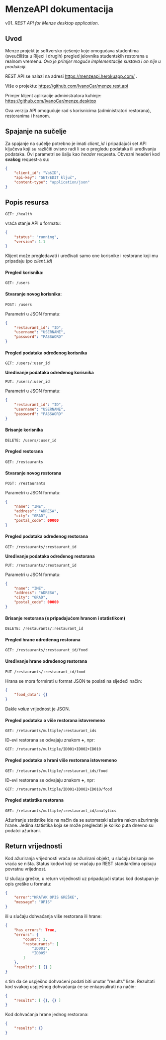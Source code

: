 # MenzeAPI dokumentacija

v01. *REST API for Menze desktop application*.

## Uvod

Menze projekt je softversko rješenje koje omogućava studentima (sveučilišta u Rijeci i drugih) pregled jelovnika studentskih restorana u realnom vremenu. *Ovo je primjer moguće implementacije sustava i on nije u produkciji*.

REST API se nalazi na adresi <https://menzeapi.herokuapp.com/> . 

Više o projektu: <https://github.com/IvanoCar/menze.rest.api>

Primjer klijent aplikacije administratora kuhinje: <https://github.com/IvanoCar/menze.desktop>

Ova verzija API omogućuje rad s korisnicima (administratori restorana), restoranima i hranom. 

## Spajanje na sučelje

Za spajanje na sučelje potrebno je imati *client_id* i pripadajući set API ključeva koji su različiti ovisno radi li se o pregledu podataka ili uređivanju podataka. Ovi parametri se šalju kao *header* requesta. Obvezni headeri kod **svakog** request-a su:

```json
{
    "client_id": "VašID",
    "api-key": "GET/EDIT ključ",
    "content-type": "application/json"
}
```

## Popis resursa

```
GET: /health
```

vraća stanje API u formatu:

```json
{
    "status": "running",
    "version": 1.1
}
```

Klijent može pregledavati i uređivati samo one korisnike i restorane koji mu pripadaju (po *client_id*)

#### Pregled korisnika:

```
GET: /users
```

#### Stvaranje novog korisnika:

```
POST: /users
```

Parametri u JSON formatu:

```json
{
    "restaurant_id": "ID",
    "username": "USERNAME",
    "password": "PASSWORD"
}
```

#### Pregled podataka određenog korisnika

```
GET: /users/:user_id
```

**Uređivanje podataka određenog korisnika**

```
PUT: /users/:user_id
```

Parametri u JSON formatu:

```json
{
    "restaurant_id": "ID",
    "username": "USERNAME",
    "password": "PASSWORD"
}

```

#### Brisanje korisnika

```
DELETE: /users/:user_id

```



#### Pregled restorana

```
GET: /restaurants

```

#### Stvaranje novog restorana

```
POST: /restaurants

```

Parametri u JSON formatu:

```json
{
    "name": "IME",
    "address": "ADRESA",
    "city": "GRAD",
    "postal_code": 00000
}

```

#### Pregled podataka određenog restorana

```
GET: /restaurants/:restaurant_id

```

**Uređivanje podataka određenog restorana**

```
PUT: /restaurants/:restaurant_id

```

Parametri u JSON formatu:

```json
{
    "name": "IME",
    "address": "ADRESA",
    "city": "GRAD",
    "postal_code": 00000
}

```

#### Brisanje restorana (s pripadajućom hranom i statistikom)

```
DELETE: /restaurants/:restaurant_id

```

#### Pregled hrane određenog restorana

```
GET: /restaurants/:restaurant_id/food

```

#### Uređivanje hrane određenog restorana

```
PUT /restaurants/:restaurant_id/food

```

Hrana se mora formirati u format JSON te poslati na sljedeći način: 

```json
{
    "food_data": {}
}

```

Dakle *value* vrijednost je JSON.

#### Pregled podataka o više restorana istovremeno

```
GET: /retaurants/multiple/:restaurant_ids

```

ID-evi restorana se odvajaju znakom **+**, npr:

```
GET: /retaurants/multiple/ID001+ID002+ID010

```

#### Pregled podataka o hrani više restorana istovremeno

```
GET: /retaurants/multiple/:restaurant_ids/food

```

ID-evi restorana se odvajaju znakom **+**, npr:

```
GET: /retaurants/multiple/ID001+ID002+ID010/food

```

#### Pregled statistike restorana

```
GET: /retaurants/multiple/:restaurant_id/analytics

```

Ažuriranje statistike ide na način da se automatski ažurira nakon ažuriranje hrane. Jedina statistika koja se može pregledati je koliko puta dnevno su podatci ažurirani.

## Return vrijednosti

Kod ažuriranja vrijednosti vraća se ažurirani objekt, u slučaju brisanja ne vraća se ništa. Status kodovi koji se vraćaju po REST standardima opisuju povratnu vrijednost.

U slučaju greške, u return vrijednosti uz pripadajući status kod dostupan je opis greške u formatu:

```json
{
    "error":"KRATAK OPIS GREŠKE",
    "message": "OPIS"
}

```

ili u slučaju dohvaćanja više restorana ili hrane:

```json
{
    "has_errors": True,
    "errors": {
        "count": 2,
        "restaurants": [
            "ID001",
            "ID005"
        ]
    },
    "results": [ {} ]
}

```

s tim da će uspješno dohvaćeni podati biti unutar "results" liste. Rezultati kod svakog uspješnog dohvaćanja će se enkapsulirati na način:

```json
{
    "results": [ {}, {} ]
}

```

Kod dohvaćanja hrane jednog restorana:

```json
{
    "results": {}
}

```

